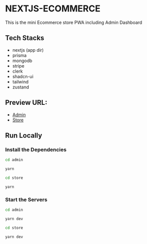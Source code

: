 # NEXTJS-ECOMMERCE

This is the mini Ecommerce store PWA including Admin Dashboard

## Tech Stacks

- nextjs (app dir)
- prisma
- mongodb
- stripe
- clerk
- shadcn-ui
- tailwind
- zustand

## Preview URL:

- [Admin](https://alluneed-admin.vercel.app/)
- [Store](https://alluneed.vercel.app/)

## Run Locally

### Install the Dependencies

```bash
cd admin

yarn
```

```bash
cd store

yarn
```

### Start the Servers

```bash
cd admin

yarn dev
```

```bash
cd store

yarn dev
```
